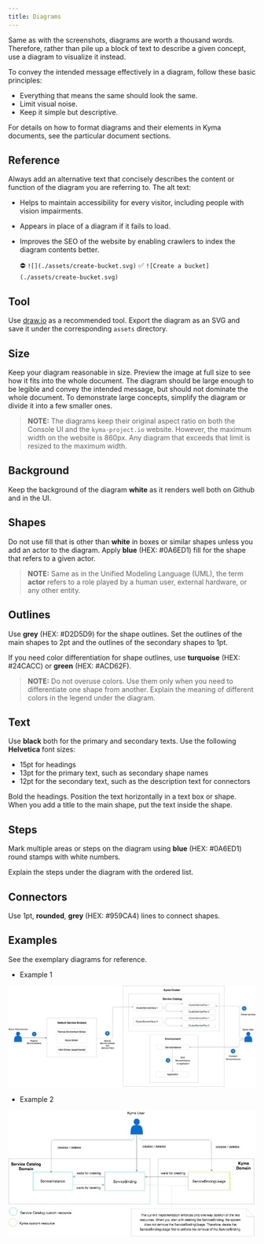 ```yaml
---
title: Diagrams
---
```


Same as with the screenshots, diagrams are worth a thousand words. Therefore, rather than pile up a block of text to describe a given concept, use a diagram to visualize it instead.

To convey the intended message effectively in a diagram, follow these basic principles:
- Everything that means the same should look the same.
- Limit visual noise.
- Keep it simple but descriptive.

For details on how to format diagrams and their elements in Kyma documents, see the particular document sections.

## Reference

Always add an alternative text that concisely describes the content or function of the diagram you are referring to. The alt text:

- Helps to maintain accessibility for every visitor, including people with vision impairments.
- Appears in place of a diagram if it fails to load.
- Improves the SEO of the website by enabling crawlers to index the diagram contents better.

    ⛔️ `![](./assets/create-bucket.svg)`
    ✅ `![Create a bucket](./assets/create-bucket.svg)`

## Tool

Use [draw.io](https://www.draw.io) as a recommended tool. Export the diagram as an SVG and save it under the corresponding `assets` directory.

## Size

Keep your diagram reasonable in size. Preview the image at full size to see how it fits into the whole document. The diagram should be large enough to be legible and convey the intended message, but should not dominate the whole document. To demonstrate large concepts, simplify the diagram or divide it into a few smaller ones.

>**NOTE:** The diagrams keep their original aspect ratio on both the Console UI and the `kyma-project.io` website. However, the maximum width on the website is 860px. Any diagram that exceeds that limit is resized to the maximum width.

## Background

Keep the background of the diagram **white** as it renders well both on Github and in the UI.

## Shapes

Do not use fill that is other than **white** in boxes or similar shapes unless you add an actor to the diagram. Apply **blue** (HEX: #0A6ED1) fill for the shape that refers to a given actor.

> **NOTE:** Same as in the Unified Modeling Language (UML), the term **actor** refers to a role played by a human user, external hardware, or any other entity.

## Outlines

Use **grey** (HEX: #D2D5D9) for the shape outlines. Set the outlines of the main shapes to 2pt and the outlines of the secondary shapes to 1pt.  

If you need color differentiation for shape outlines, use **turquoise** (HEX: #24CACC) or **green** (HEX: #ACD62F).

> **NOTE:** Do not overuse colors. Use them only when you need to differentiate one shape from another. Explain the meaning of different colors in the legend under the diagram.

## Text

Use **black** both for the primary and secondary texts.
Use the following **Helvetica** font sizes:
- 15pt for headings
- 13pt for the primary text, such as secondary shape names
- 12pt for the secondary text, such as the description text for connectors

Bold the headings. Position the text horizontally in a text box or shape.
When you add a title to the main shape, put the text inside the shape.

## Steps

Mark multiple areas or steps on the diagram using **blue** (HEX: #0A6ED1) round stamps with white numbers.

Explain the steps under the diagram with the ordered list.

## Connectors

Use 1pt, **rounded**, **grey** (HEX: #959CA4) lines to connect shapes.

## Examples

See the exemplary diagrams for reference.

* Example 1

![Example 1](./assets/example-1.png)

* Example 2

![Example 2](./assets/example-2.png)
